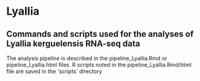 # Lyallia

## Commands and scripts used for the analyses of Lyallia kerguelensis RNA-seq data

The analysis pipeline is described in the pipeline_Lyallia.Rmd or pipeline_Lyallia.html files.
R scripts noted in the pipeline_Lyallia.Rmd/html file are saved in the 'scripts' directory
